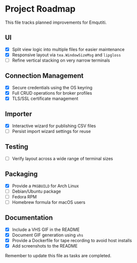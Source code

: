# Project Roadmap

This file tracks planned improvements for Emqutiti.

## UI
- [x] Split view logic into multiple files for easier maintenance
- [x] Responsive layout via `tea.WindowSizeMsg` and `lipgloss`
- [ ] Refine vertical stacking on very narrow terminals

## Connection Management
- [x] Secure credentials using the OS keyring
- [x] Full CRUD operations for broker profiles
 - [x] TLS/SSL certificate management

## Importer
- [x] Interactive wizard for publishing CSV files
- [ ] Persist import wizard settings for reuse

## Testing
- [ ] Verify layout across a wide range of terminal sizes

## Packaging
- [x] Provide a `PKGBUILD` for Arch Linux
- [ ] Debian/Ubuntu package
- [ ] Fedora RPM
- [ ] Homebrew formula for macOS users

## Documentation
- [x] Include a VHS GIF in the README
- [x] Document GIF generation using `vhs`
- [x] Provide a Dockerfile for tape recording to avoid host installs
- [x] Add screenshots to the README

Remember to update this file as tasks are completed.

